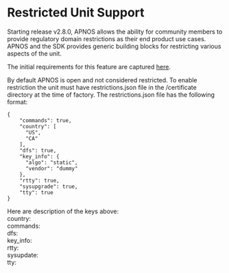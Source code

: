 # Restricted Unit Support

Starting release v2.8.0, APNOS allows the ability for community members to provide regulatory domain restrictions as their end product use cases. APNOS and the SDK provides generic building blocks for restricting various aspects of the unit.

The initial requirements for this feature are captured [here](https://telecominfraproject.atlassian.net/wiki/spaces/WIFI/pages/1717338113/Standard+TIP+AP+SKU+with+FCC+certification).

By default APNOS is open and not considered restricted. To enable restriction the unit must have restrictions.json file in the /certificate directory at the time of factory. The restrictions.json file has the following format:

```
{
    "commands": true,
    "country": [
      "US",
      "CA"
    ],
    "dfs": true,
    "key_info": {
      "algo": "static",
      "vendor": "dummy"
    },
    "rtty": true,
    "sysupgrade": true,
    "tty": true
}
```

Here are description of the keys above:\
country:\
commands:\
dfs:\
key\_info:\
rtty:\
sysupdate:\
tty:
